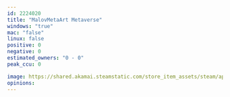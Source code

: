 ```yaml
---
id: 2224020
title: "MalovMetaArt Metaverse"
windows: "true"
mac: "false"
linux: false
positive: 0
negative: 0
estimated_owners: "0 - 0"
peak_ccu: 0

image: https://shared.akamai.steamstatic.com/store_item_assets/steam/apps/2224020/header.jpg?t=1701346494
opinions:
---
```


